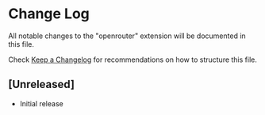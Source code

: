 # Change Log

All notable changes to the "openrouter" extension will be documented in this file.

Check [Keep a Changelog](http://keepachangelog.com/) for recommendations on how to structure this file.

## [Unreleased]

- Initial release